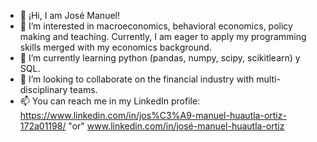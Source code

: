 - 👋 ¡Hi, I am José Manuel!
- 👀 I’m interested in macroeconomics, behavioral economics, policy making and teaching. Currently, I am eager to apply my programming skills merged with my economics background.
- 🌱 I’m currently learning python (pandas, numpy, scipy, scikitlearn) y SQL.
- 💞️ I’m looking to collaborate on the financial industry with multi-disciplinary teams.
- 📫 You can reach me in my LinkedIn profile: https://www.linkedin.com/in/jos%C3%A9-manuel-huautla-ortiz-172a01198/ "or" www.linkedin.com/in/josé-manuel-huautla-ortiz


 
<!---
JMhuautla/JMhuautla is a ✨ special ✨ repository because its `README.md` (this file) appears on your GitHub profile.
You can click the Preview link to take a look at your changes.
--->
